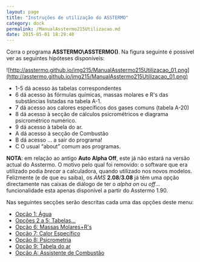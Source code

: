 ```yaml
---
layout: page
title: "Instruções de utilização do ASSTERMO"
category: dock
permalink: /ManualAsstermo215Utilizacao.md
date: 2015-05-01 18:29:40
---
```


Corra o programa **ASSTERMO\ASSTERMO()**. Na figura seguinte é possível ver as seguintes hipóteses disponíveis:

![http://asstermo.github.io/img215/ManualAsstermo215Utilizacao_01.png](http://asstermo.github.io/img215/ManualAsstermo215Utilizacao_01.png)

  * 1-5 dá acesso às tabelas correspondentes
  * 6 dá acesso às fórmulas químicas, massas molares e R's das substâncias listadas na tabela A-1.
  * 7 dá acesso aos calores específicos dos gases comuns (tabela A-20)
  * 8 dá acesso à secção de cálculos psicrométricos e diagrama psicrométrico numérico.
  * 9 dá acesso à tabela do ar.
  * A dá acesso à secção de Combustão
  * B dá acesso ... a sair do programa!
  * C O usual “about” comum aos programas.

**NOTA**: em relação ao antigo **Auto Alpha Off**, este já não estará na versão actual do Asstermo. O motivo pelo qual foi removido: o software que era utilizado podia _brecar_ a calculadora, quando utilizado nos novos modelos. Felizmente (e de que eu saiba), os _AMS_ **2.08**/**3.08** já têm uma opção directamente nas caixas de diálogo de ter o _alpha on_ ou _off_... funcionalidade esta apenas disponível a partir do Asstermo 1.90.

Nas seguintes secções serão descritas cada uma das opções deste menu:
  * [Opção 1: Água](ManualAsstermo215Agua.md)
  * [Opções 2 a 5: Tabelas...](ManualAsstermo215OutrosFluidos.md)
  * [Opção 6: Massas Molares+R's](ManualAsstermo215MassasMolares.md)
  * [Opção 7: Calor Específico](ManualAsstermo215CalorEspecifico.md)
  * [Opção 8: Psicrometria](ManualAsstermo215Psicrometria.md)
  * [Opção 9: Tabela do ar](ManualAsstermo215Ar.md)
  * [Opção A: Assistente de Combustão](ManualAsstermo215Combustao.md)
